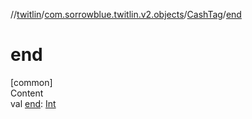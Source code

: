 //[twitlin](../../index.md)/[com.sorrowblue.twitlin.v2.objects](../index.md)/[CashTag](index.md)/[end](end.md)



# end  
[common]  
Content  
val [end](end.md): [Int](https://kotlinlang.org/api/latest/jvm/stdlib/kotlin/-int/index.html)  




